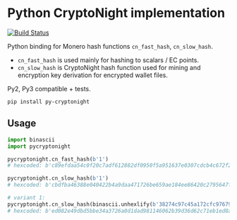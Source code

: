 # Python CryptoNight implementation

[![Build Status](https://travis-ci.org/ph4r05/py-cryptonight.svg?branch=master)](https://travis-ci.org/ph4r05/py-cryptonight)

Python binding for Monero hash functions `cn_fast_hash`, `cn_slow_hash`.

- `cn_fast_hash` is used mainly for hashing to scalars / EC points.
- `cn_slow_hash` is CryptoNight hash function used for mining and encryption key derivation for encrypted wallet
files.

Py2, Py3 compatible + tests.

```
pip install py-cryptonight
```

## Usage

```python
import binascii
import pycryptonight

pycryptonight.cn_fast_hash(b'1')
# hexcoded: b'c89efdaa54c0f20c7adf612882df0950f5a951637e0307cdcb4c672f298b8bc6

pycryptonight.cn_slow_hash(b'1')
# hexcoded: b'cbdfba46388e040422b4a9daa471726be659ae184ee86420c2795647f0b301d5

# variant 1:
pycryptonight.cn_slow_hash(binascii.unhexlify(b'38274c97c45a172cfc97679870422e3a1ab0784960c60514d816271415c306ee3a3ed1a77e31f6a885c3cb'), 1)  # variant 1
# hexcoded: b'ed082e49dbd5bbe34a3726a0d1dad981146062b39d36d62c71eb1ed8ab49459b
```

